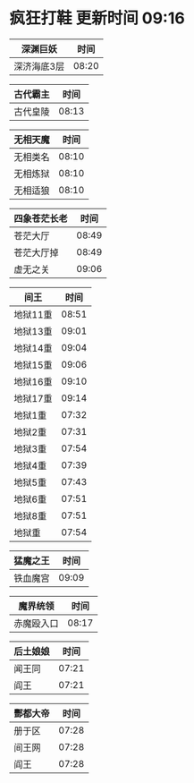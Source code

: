 # 疯狂打鞋 更新时间 09:16

| 深渊巨妖   | 时间    |
|--------|-------|
| 深济海底3层 | 08:20 |

| 古代霸主   | 时间    |
|--------|-------|
| 古代皇陵 | 08:13 |

| 无相天魔   | 时间    |
|--------|-------|
| 无相类名 | 08:10 |
| 无相炼狱 | 08:10 |
| 无相适狼 | 08:10 |

| 四象苍茫长老   | 时间    |
|--------|-------|
| 苍茫大厅 | 08:49 |
| 苍茫大厅掉 | 08:49 |
| 虚无之关 | 09:06 |

| 间王   | 时间    |
|--------|-------|
| 地狱11重 | 08:51 |
| 地狱13重 | 09:01 |
| 地狱14重 | 09:04 |
| 地狱15重 | 09:06 |
| 地狱16重 | 09:10 |
| 地狱17重 | 09:14 |
| 地狱1重 | 07:32 |
| 地狱2重 | 07:31 |
| 地狱3重 | 07:54 |
| 地狱4重 | 07:39 |
| 地狱5重 | 07:43 |
| 地狱6重 | 07:51 |
| 地狱8重 | 07:51 |
| 地狱重 | 07:54 |

| 猛魔之王   | 时间    |
|--------|-------|
| 铁血魔宫 | 09:09 |

| 魔界统领   | 时间    |
|--------|-------|
| 赤魔殴入口 | 08:17 |

| 后土娘娘   | 时间    |
|--------|-------|
| 闻王同 | 07:21 |
| 阎王 | 07:21 |

| 酆都大帝   | 时间    |
|--------|-------|
| 册于区 | 07:28 |
| 间王网 | 07:28 |
| 阎王 | 07:28 |